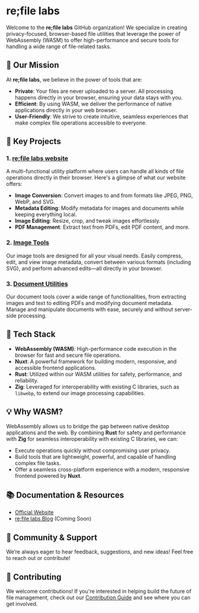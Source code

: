 # re;file labs

Welcome to the **re;file labs** GitHub organization! We specialize in creating privacy-focused, browser-based file utilities that leverage the power of WebAssembly (WASM) to offer high-performance and secure tools for handling a wide range of file-related tasks.

## 🌟 Our Mission

At **re;file labs**, we believe in the power of tools that are:
- **Private**: Your files are never uploaded to a server. All processing happens directly in your browser, ensuring your data stays with you.
- **Efficient**: By using WASM, we deliver the performance of native applications directly in your web browser.
- **User-Friendly**: We strive to create intuitive, seamless experiences that make complex file operations accessible to everyone.

## 🚀 Key Projects

### 1. [**re;file labs website**](https://refilelabs.com)
A multi-functional utility platform where users can handle all kinds of file operations directly in their browser. Here's a glimpse of what our website offers:
- **Image Conversion**: Convert images to and from formats like JPEG, PNG, WebP, and SVG.
- **Metadata Editing**: Modify metadata for images and documents while keeping everything local.
- **Image Editing**: Resize, crop, and tweak images effortlessly.
- **PDF Management**: Extract text from PDFs, edit PDF content, and more.

### 2. [**Image Tools**](https://refilelabs.com/image)
Our image tools are designed for all your visual needs. Easily compress, edit, and view image metadata, convert between various formats (including SVG), and perform advanced edits—all directly in your browser.

### 3. [**Document Utilities**](https://refilelabs.com/document)
Our document tools cover a wide range of functionalities, from extracting images and text to editing PDFs and modifying document metadata. Manage and manipulate documents with ease, securely and without server-side processing.

## 🔧 Tech Stack

- **WebAssembly (WASM)**: High-performance code execution in the browser for fast and secure file operations.
- **Nuxt**: A powerful framework for building modern, responsive, and accessible frontend applications.
- **Rust**: Utilized within our WASM utilities for safety, performance, and reliability.
- **Zig**: Leveraged for interoperability with existing C libraries, such as `libwebp`, to extend our image processing capabilities.

## 💡 Why WASM?

WebAssembly allows us to bridge the gap between native desktop applications and the web. By combining **Rust** for safety and performance with **Zig** for seamless interoperability with existing C libraries, we can:
- Execute operations quickly without compromising user privacy.
- Build tools that are lightweight, powerful, and capable of handling complex file tasks.
- Offer a seamless cross-platform experience with a modern, responsive frontend powered by **Nuxt**.


## 📚 Documentation & Resources

- [Official Website](https://refilelabs.com)
- [re;file labs Blog](https://refilelabs.com/blog) (Coming Soon)

## 💬 Community & Support

We’re always eager to hear feedback, suggestions, and new ideas! Feel free to reach out or contribute!

## 🤝 Contributing

We welcome contributions! If you're interested in helping build the future of file management, check out our [Contribution Guide](https://github.com/refilelabs/contribute) and see where you can get involved.
